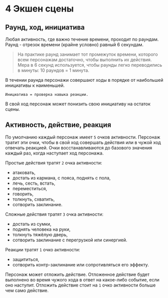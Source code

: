 # 4 Экшен сцены

## Раунд, ход, инициатива

Любая активность, где важно течение времени, проходит по раундам.
Раунд - отрезок времени (крайне условно) равный 6 секундам.

>На практике раунд занимает тот промежуток времени, которого всем персонажам достаточно, чтобы выполнить их действия.
>Мера в 6 секунд используется, чтобы раунды легко переводились в минуты: 10 раундов = 1 минута.

В течении раунда персонажи совершают ходы в порядке от наибольшей инициативы к наименьшей.

`Инициатива = проверка навыка реакции.`

В свой ход персонаж может понизить свою инициативу на остаток сцены.

## Активность, действие, реакция

По умолчанию каждый персонаж имеет `5` очков активности.
Персонаж тратит эти очки, чтобы в свой ход совершать действия или в чужой ход отвечать реакцией.
Очки восстанавливаются до базового значения каждый раз, когда наступает ход персонажа.

Простые действия тратят `2` очка активности: 
- атаковать,
- достать из кармана, с пояса, поднять с пола,
- лечь, сесть, встать,
- переместиться,
- говорить,
- толкнуть, схватить,
- сотворить заклинание.

Сложные действия тратят `3` очка активности: 
- достать из сумки,
- поднять человека на руки,
- толкнуть тяжёлую дверь,
- сотворить заклинание с перегрузкой или синергией.

Реакции тратят `1` очко активности:
- защититься,
- сотворить контр-заклинание или сопротивляться его эффекту.

Персонаж может отложить действие.
Отложенное действие будет выполнено во время чужого хода в ответ на какое-либо событие, если оно наступит.
Отложить действие стоит на `1` очко активности больше чем само действие.
